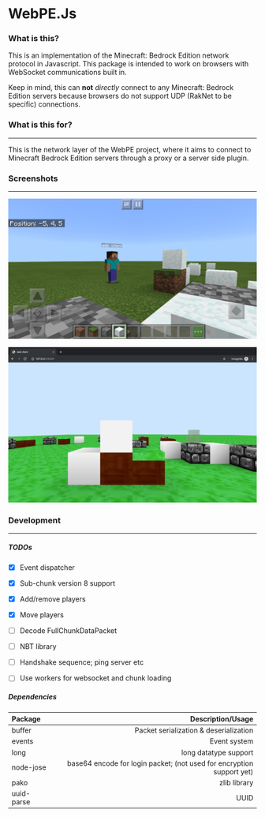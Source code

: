 # WebPE.Js

### What is this?
This is an implementation of the Minecraft: Bedrock Edition network protocol in Javascript.
This package is intended to work on browsers with WebSocket communications built in.

Keep in mind, this can __not__ *directly* connect to any Minecraft: Bedrock Edition servers because browsers do not
support UDP (RakNet to be specific) connections.


### What is this for?
-----
This is the network layer of the WebPE project, where it aims to connect to Minecraft Bedrock Edition servers
through a proxy or a server side plugin.


### Screenshots
-----

![ss1](images/screenshot-1.png?raw=true "Minecraft side")

![ss2](images/screenshot-2.png?raw=true "WebPE side")


### Development
-----

##### TODOs

- [X] Event dispatcher
- [X] Sub-chunk version 8 support
- [X] Add/remove players
- [X] Move players
- [ ] Decode FullChunkDataPacket
- [ ] NBT library
- [ ] Handshake sequence; ping server etc
- [ ] Use workers for websocket and chunk loading


##### Dependencies

| Package | Description/Usage |
|:--------|------:|
| buffer | Packet serialization & deserialization |
| events | Event system |
| long | long datatype support |
| node-jose | base64 encode for login packet; (not used for encryption support yet) |
| pako | zlib library |
| uuid-parse | UUID |
